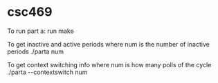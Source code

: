 # csc469
To run part a:
run make

To get inactive and active periods where num is the number of inactive periods
./parta num

To get context switching info where num is how many polls of the cycle
./parta --contextswitch num